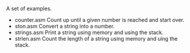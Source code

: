 A set of examples.

 * counter.asm Count up until a given number is reached and start over.
 * ston.asm Convert a string into a number.
 * strings.asm Print a string using memory and using the stack.
 * strlen.asm Count the length of a string using memory and uing the stack.
